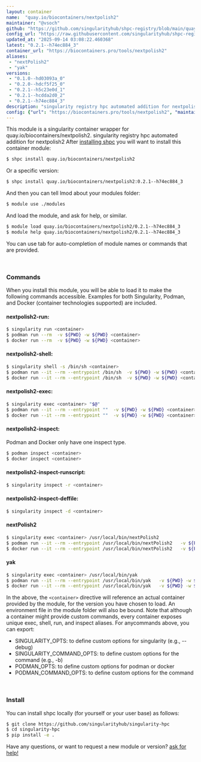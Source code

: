 ```yaml
---
layout: container
name:  "quay.io/biocontainers/nextpolish2"
maintainer: "@vsoch"
github: "https://github.com/singularityhub/shpc-registry/blob/main/quay.io/biocontainers/nextpolish2/container.yaml"
config_url: "https://raw.githubusercontent.com/singularityhub/shpc-registry/main/quay.io/biocontainers/nextpolish2/container.yaml"
updated_at: "2025-09-14 03:08:22.460368"
latest: "0.2.1--h74ec884_3"
container_url: "https://biocontainers.pro/tools/nextpolish2"
aliases:
 - "nextPolish2"
 - "yak"
versions:
 - "0.1.0--hd03093a_0"
 - "0.2.0--hdcf5f25_0"
 - "0.2.1--h5c23e0d_1"
 - "0.2.1--hcdda2d0_2"
 - "0.2.1--h74ec884_3"
description: "singularity registry hpc automated addition for nextpolish2"
config: {"url": "https://biocontainers.pro/tools/nextpolish2", "maintainer": "@vsoch", "description": "singularity registry hpc automated addition for nextpolish2", "latest": {"0.2.1--h74ec884_3": "sha256:43b749cda7a34eb0a9798433cf4f426ce99b7caf08b1eec339f8c733d0f1b43c"}, "tags": {"0.1.0--hd03093a_0": "sha256:365eec84cc21ecfcc17dad88441c6126b95720f14d9da45bedc22126a09772f7", "0.2.0--hdcf5f25_0": "sha256:ab3c298a7fc7bc309f75b00f017c23efb57694077ede017dd6e471e8e6b6cabe", "0.2.1--h5c23e0d_1": "sha256:745502812cb406e9450f696037b5a42953104bee5f0bd72bfd2acf44e734c4f9", "0.2.1--hcdda2d0_2": "sha256:139ee09d62512c7d60b7a054b03b6224d3ac001bc6884dc7a97bcaac44779076", "0.2.1--h74ec884_3": "sha256:43b749cda7a34eb0a9798433cf4f426ce99b7caf08b1eec339f8c733d0f1b43c"}, "docker": "quay.io/biocontainers/nextpolish2", "aliases": {"nextPolish2": "/usr/local/bin/nextPolish2", "yak": "/usr/local/bin/yak"}}
---
```


This module is a singularity container wrapper for quay.io/biocontainers/nextpolish2.
singularity registry hpc automated addition for nextpolish2
After [installing shpc](#install) you will want to install this container module:


```bash
$ shpc install quay.io/biocontainers/nextpolish2
```

Or a specific version:

```bash
$ shpc install quay.io/biocontainers/nextpolish2:0.2.1--h74ec884_3
```

And then you can tell lmod about your modules folder:

```bash
$ module use ./modules
```

And load the module, and ask for help, or similar.

```bash
$ module load quay.io/biocontainers/nextpolish2/0.2.1--h74ec884_3
$ module help quay.io/biocontainers/nextpolish2/0.2.1--h74ec884_3
```

You can use tab for auto-completion of module names or commands that are provided.

<br>

### Commands

When you install this module, you will be able to load it to make the following commands accessible.
Examples for both Singularity, Podman, and Docker (container technologies supported) are included.

#### nextpolish2-run:

```bash
$ singularity run <container>
$ podman run --rm  -v ${PWD} -w ${PWD} <container>
$ docker run --rm  -v ${PWD} -w ${PWD} <container>
```

#### nextpolish2-shell:

```bash
$ singularity shell -s /bin/sh <container>
$ podman run --it --rm --entrypoint /bin/sh  -v ${PWD} -w ${PWD} <container>
$ docker run --it --rm --entrypoint /bin/sh  -v ${PWD} -w ${PWD} <container>
```

#### nextpolish2-exec:

```bash
$ singularity exec <container> "$@"
$ podman run --it --rm --entrypoint ""  -v ${PWD} -w ${PWD} <container> "$@"
$ docker run --it --rm --entrypoint ""  -v ${PWD} -w ${PWD} <container> "$@"
```

#### nextpolish2-inspect:

Podman and Docker only have one inspect type.

```bash
$ podman inspect <container>
$ docker inspect <container>
```

#### nextpolish2-inspect-runscript:

```bash
$ singularity inspect -r <container>
```

#### nextpolish2-inspect-deffile:

```bash
$ singularity inspect -d <container>
```


#### nextPolish2

```bash
$ singularity exec <container> /usr/local/bin/nextPolish2
$ podman run --it --rm --entrypoint /usr/local/bin/nextPolish2   -v ${PWD} -w ${PWD} <container> -c " $@"
$ docker run --it --rm --entrypoint /usr/local/bin/nextPolish2   -v ${PWD} -w ${PWD} <container> -c " $@"
```


#### yak

```bash
$ singularity exec <container> /usr/local/bin/yak
$ podman run --it --rm --entrypoint /usr/local/bin/yak   -v ${PWD} -w ${PWD} <container> -c " $@"
$ docker run --it --rm --entrypoint /usr/local/bin/yak   -v ${PWD} -w ${PWD} <container> -c " $@"
```



In the above, the `<container>` directive will reference an actual container provided
by the module, for the version you have chosen to load. An environment file in the
module folder will also be bound. Note that although a container
might provide custom commands, every container exposes unique exec, shell, run, and
inspect aliases. For anycommands above, you can export:

 - SINGULARITY_OPTS: to define custom options for singularity (e.g., --debug)
 - SINGULARITY_COMMAND_OPTS: to define custom options for the command (e.g., -b)
 - PODMAN_OPTS: to define custom options for podman or docker
 - PODMAN_COMMAND_OPTS: to define custom options for the command

<br>

### Install

You can install shpc locally (for yourself or your user base) as follows:

```bash
$ git clone https://github.com/singularityhub/singularity-hpc
$ cd singularity-hpc
$ pip install -e .
```

Have any questions, or want to request a new module or version? [ask for help!](https://github.com/singularityhub/singularity-hpc/issues)